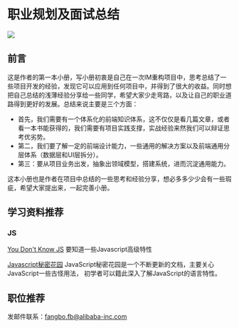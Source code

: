 # 职业规划及面试总结

![](https://user-gold-cdn.xitu.io/2019/2/13/168e55b452439e60?w=600&h=400&f=jpeg&s=94857)

## 前言

这是作者的第一本小册，写小册初衷是自己在一次IM重构项目中，思考总结了一些项目开发的经验，发现它可以应用到任何项目中，并得到了很大的收益。同时想把自己总结的浅薄经验分享给一些同学，希望大家少走弯路，以及让自己的职业道路得到更好的发展。总结来说主要是三个方面：

*   首先，我们需要有一个体系化的前端知识体系，这不仅仅是看几篇文章，或者看一本书能获得的，我们需要有项目实践支撑，实战经验来然我们可以辩证思考优劣势。
*   第二，我们要了解一定的前端设计能力，一些通用的解决方案以及前端通用分层体系（数据层和UI层拆分）。
*   第三：要从项目业务出发，抽象出领域模型，搭建系统，进而沉淀通用能力。

这本小册也是作者在项目中总结的一些思考和经验分享，想必多多少少会有一些瑕疵，希望大家提出来，一起完善小册。

## 学习资料推荐

### JS

[You Don't Know JS](https://github.com/getify/You-Dont-Know-JS) 要知道一些Javascript高级特性

[Javascript秘密花园](https://bonsaiden.github.io/JavaScript-Garden/zh/) JavaScript秘密花园是一个不断更新的文档，主要关心JavaScript一些古怪用法， 初学者可以籍此深入了解JavaScript的语言特性。

## 职位推荐

发邮件联系：fangbo.fb@alibaba-inc.com